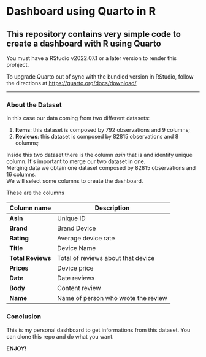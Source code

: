 # Dashboard using Quarto in R


## **This repository contains very simple code to create a dashboard with R using Quarto**

You must have a RStudio v2022.07.1 or a later version to render this prohject.

To upgrade Quarto out of sync with the bundled version in RStudio, follow the directions at https://quarto.org/docs/download/

---------------------------------------------------------

### About the Dataset

In this case our data coming from two different datasets:  
1. **Items**: this dataset is composed by 792 observations and 9 columns;  
2. **Reviews**: this dataset is composed by 82815 observations and 8 columns;  

Inside this two dataset there is the column *asin* that is and identify unique column. 
It's important to merge our two dataset in one.  
Merging data we obtain one dataset composed by 82815 observations and 16 columns.  
We will select some columns to create the dashboard.

These are the columns

| Column name | Description                                                                      
|-----------------------------|-------------------------------------------|
| **Asin**  | Unique ID 
| **Brand** | Brand Device
| **Rating**| Average device rate
| **Title** | Device Name
| **Total Reviews** | Total of reviews about that device
| **Prices**| Device price
| **Date**  | Date reviews
| **Body**  | Content review
| **Name**  | Name of person who wrote the review


### Conclusion

This is my personal dashboard to get informations from this dataset. You can clone this repo and do what you want.

**ENJOY!**
